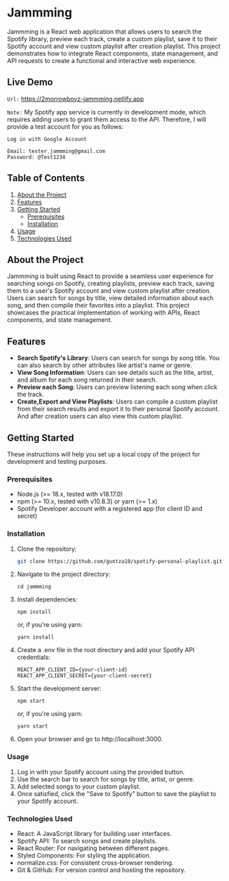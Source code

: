 # Jammming

Jammming is a React web application that allows users to search the Spotify library, preview each track, create a custom playlist, save it to their Spotify account and view custom playlist after creation playlist. This project demonstrates how to integrate React components, state management, and API requests to create a functional and interactive web experience.

## Live Demo

`Url:` <a href="https://2morrowboyz-jammming.netlify.app" target="_blank" rel="noopener noreferrer">https://2morrowboyz-jammming.netlify.app</a>

`Note:` My Spotify app service is currently in development mode, which requires adding users to grant them access to the API. Therefore, I will provide a test account for you as follows:

```
Log in with Google Account

Email: tester.jammming@gmail.com
Password: @Test1234
```

## Table of Contents

1. [About the Project](#about-the-project)
2. [Features](#features)
3. [Getting Started](#getting-started)
   - [Prerequisites](#prerequisites)
   - [Installation](#installation)
4. [Usage](#usage)
5. [Technologies Used](#technologies-used)

## About the Project

Jammming is built using React to provide a seamless user experience for searching songs on Spotify, creating playlists, preview each track, saving them to a user's Spotify account and view custom playlist after creation. Users can search for songs by title, view detailed information about each song, and then compile their favorites into a playlist. This project showcases the practical implementation of working with APIs, React components, and state management.

## Features

- **Search Spotify's Library**: Users can search for songs by song title. You can also search by other attributes like artist's name or genre.
- **View Song Information**: Users can see details such as the title, artist, and album for each song returned in their search.
- **Preview each Song**: Users can preview listening each song when click the track.
- **Create,Export and View Playlists**: Users can compile a custom playlist from their search results and export it to their personal Spotify account. And after creation users can also view this custom playlist.

## Getting Started

These instructions will help you set up a local copy of the project for development and testing purposes.

### Prerequisites

- Node.js (>= 18.x, tested with v18.17.0)
- npm (>= 10.x, tested with v10.8.3) or yarn (>= 1.x)
- Spotify Developer account with a registered app (for client ID and secret)

### Installation

1. Clone the repository:
   ```sh
   git clone https://github.com/guntza10/spotify-personal-playlist.git
   ```
2. Navigate to the project directory:

   ```
   cd jammming
   ```

3. Install dependencies:

   ```
   npm install
   ```

   or, if you're using yarn:

   ```
   yarn install
   ```

4. Create a .env file in the root directory and add your Spotify API credentials:

   ```
   REACT_APP_CLIENT_ID={your-client-id}
   REACT_APP_CLIENT_SECRET={your-client-secret}
   ```

5. Start the development server:

   ```
   npm start
   ```

   or, if you're using yarn:

   ```
   yarn start
   ```

6. Open your browser and go to http://localhost:3000.

### Usage

1. Log in with your Spotify account using the provided button.
2. Use the search bar to search for songs by title, artist, or genre.
3. Add selected songs to your custom playlist.
4. Once satisfied, click the "Save to Spotify" button to save the playlist to your Spotify account.

### Technologies Used

- React: A JavaScript library for building user interfaces.
- Spotify API: To search songs and create playlists.
- React Router: For navigating between different pages.
- Styled Components: For styling the application.
- normalize.css: For consistent cross-browser rendering.
- Git & GitHub: For version control and hosting the repository.
